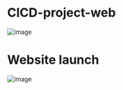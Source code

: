 # CICD-project-web
![image](https://user-images.githubusercontent.com/119730245/219352557-fa7bfeee-5cd0-4981-b4d0-3297bbf2bd38.png)
# Website launch
![image](https://user-images.githubusercontent.com/119730245/219354148-6382b8f9-0e74-4c38-a8be-22dd7c3b9d91.png)


